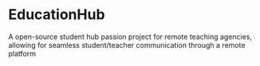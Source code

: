 # EducationHub
A open-source student hub passion project for remote teaching agencies, allowing for seamless student/teacher communication through a remote platform

